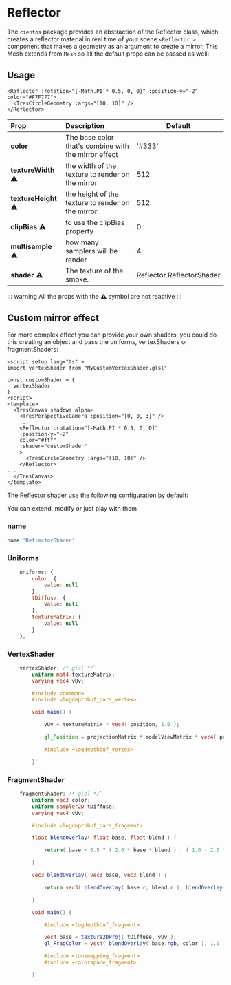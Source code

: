 # Reflector

The `cientos` package provides an abstraction of the Reflector class, which creates a reflector material in real time of your scene `<Reflector >` component that makes a geometry as an argument to create a mirror. This Mesh extends from `Mesh` so all the default props can be passed as well:

## Usage

```html{2}
<Reflector :rotation="[-Math.PI * 0.5, 0, 0]" :position-y="-2" color="#F7F7F7">
  <TresCircleGeometry :args="[10, 10]" />
</Reflector>
```

| Prop              | Description                                          | Default                   |
| :---------------- | :--------------------------------------------------- | ------------------------- |
| **color**         | The base color that's combine with the mirror effect | '#333'                 |
| **textureWidth** ⚠️  | the width of the texture to render on the mirror     | 512                       |
| **textureHeight** ⚠️ | the height of the texture to render on the mirror    | 512                       |
| **clipBias**   ⚠️    | to use the clipBias property                         | 0                         |
| **multisample**  ⚠️  | how many samplers will be render                     | 4                         |
| **shader**    ⚠️     | The texture of the smoke.                            | Reflector.ReflectorShader |

::: warning
All the props with the ⚠️ symbol are not reactive
:::

## Custom mirror effect

For more complex effect you can provide your own shaders, you could do this creating an object and pass the uniforms, vertexShaders or fragmentShaders:

```vue{2,4-6,15}
<script setup lang="ts" >
import vertexShader from "MyCustomVertexShader.glsl"

const customShader = {
  vertexShader
}
<script>
<template>
  <TresCanvas shadows alpha>
    <TresPerspectiveCamera :position="[0, 0, 3]" />
    ...
    <Reflector :rotation="[-Math.PI * 0.5, 0, 0]"
    :position-y="-2"
    color="#fff"
    :shader="customShader"
    >
      <TresCircleGeometry :args="[10, 10]" />
    </Reflector>
...
  </TresCanvas>
</template>
```
The Reflector shader use the following configuration by default:

You can extend, modify or just play with them

### name

```js
name:'ReflectorShader'
```

### Uniforms

```js
	uniforms: {
		color: {
			value: null
		},
		tDiffuse: {
			value: null
		},
		textureMatrix: {
			value: null
		}
	},
```

### VertexShader

```glsl
	vertexShader: /* glsl */`
		uniform mat4 textureMatrix;
		varying vec4 vUv;

		#include <common>
		#include <logdepthbuf_pars_vertex>

		void main() {

			vUv = textureMatrix * vec4( position, 1.0 );

			gl_Position = projectionMatrix * modelViewMatrix * vec4( position, 1.0 );

			#include <logdepthbuf_vertex>

		}`
```

### FragmentShader

```glsl
	fragmentShader: /* glsl */`
		uniform vec3 color;
		uniform sampler2D tDiffuse;
		varying vec4 vUv;

		#include <logdepthbuf_pars_fragment>

		float blendOverlay( float base, float blend ) {

			return( base < 0.5 ? ( 2.0 * base * blend ) : ( 1.0 - 2.0 * ( 1.0 - base ) * ( 1.0 - blend ) ) );

		}

		vec3 blendOverlay( vec3 base, vec3 blend ) {

			return vec3( blendOverlay( base.r, blend.r ), blendOverlay( base.g, blend.g ), blendOverlay( base.b, blend.b ) );

		}

		void main() {

			#include <logdepthbuf_fragment>

			vec4 base = texture2DProj( tDiffuse, vUv );
			gl_FragColor = vec4( blendOverlay( base.rgb, color ), 1.0 );

			#include <tonemapping_fragment>
			#include <colorspace_fragment>

		}`
```

